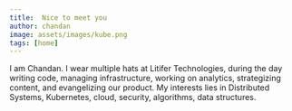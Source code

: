 ```yaml
---
title:  Nice to meet you
author: chandan
image: assets/images/kube.png
tags: [home]
---
```


I am Chandan. I wear multiple hats at Litifer Technologies, during the day writing code, managing infrastructure, working on analytics, strategizing content, and evangelizing our product. My interests lies in Distributed Systems, Kubernetes, cloud, security, algorithms, data structures.
